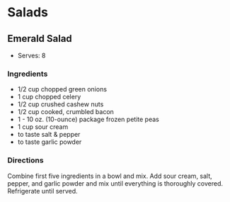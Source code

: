 # Salads

## Emerald Salad

* Serves: 8

### Ingredients

* 1/2 cup chopped green onions
* 1 cup chopped celery
* 1/2 cup crushed cashew nuts
* 1/2 cup cooked, crumbled bacon
* 1 - 10 oz. (10-ounce) package frozen petite peas
* 1 cup sour cream
* to taste salt & pepper
* to taste garlic powder

### Directions

Combine first five ingredients in a bowl and mix.  Add sour cream, salt, pepper, and garlic powder and mix until everything is thoroughly covered.  Refrigerate until served.

